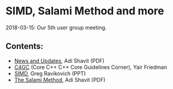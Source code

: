 # SIMD, Salami Method and more
2018-03-15: Our 5th user group meeting.

## Contents:
- [News and Updates](20180222_CoreC++NewsUpdates.pdf), Adi Shavit (PDF)
- [C4GC](TBD) (Core C++ C++ Core Guidelines Corner), Yair Friedman
- [SIMD](SIMD_CPP_MEETUP.pptx), Greg Ravikovich (PPT)
- [The Salami Method](20180315_The_Salami_Method.pdf), Adi Shavit (PDF)
